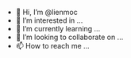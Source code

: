- 👋 Hi, I’m @lienmoc
- 👀 I’m interested in ...
- 🌱 I’m currently learning ...
- 💞️ I’m looking to collaborate on ...
- 📫 How to reach me ...

<!---
lienmoc/lienmoc is a ✨ special ✨ repository because its `README.md` (this file) appears on your GitHub profile.
You can click the Preview link to take a look at your changes.
--->
